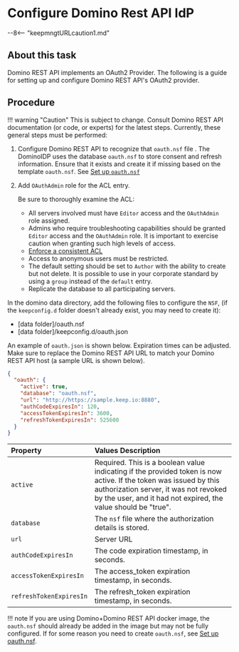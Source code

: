 # Configure Domino Rest API IdP

--8<-- "keepmngtURLcaution1.md"

## About this task

Domino REST API implements an OAuth2 Provider. The following is a guide for setting up and configure Domino REST API's OAuth2 provider.

## Procedure

<!-- prettier-ignore -->
!!! warning "Caution"
     This is subject to change. Consult Domino REST API documentation (or code, or experts) for the latest steps. Currently, these general steps must be performed:

1. Configure Domino REST API to recognize that `oauth.nsf` file . The DominoIDP uses the database `oauth.nsf` to store consent and refresh information. Ensure that it exists and create it if missing based on the template `oauth.nsf`. See [Set up `oauth.nsf`](../../howto/VoltMX/setupoauthnsf.md)
2. Add `OAuthAdmin` role for the ACL entry.

    Be sure to thoroughly examine the ACL:

      - All servers involved must have `Editor` access and the `OAuthAdmin` role assigned.
      - Admins who require troubleshooting capabilities should be granted `Editor` access and the `OAuthAdmin` role. It is important to exercise caution when granting such high levels of access.
      - [Enforce a consistent ACL]([link](https://help.hcltechsw.com/domino/14.0.0/admin/conf_enforcingaconsistentaccesscontrollist_t.html?hl=consistent%2Cacl))
      - Access to anonymous users must be restricted.
      - The default setting should be set to `Author` with the ability to create but not delete. It is possible to use in your corporate standard by using a `group` instead of the `default` entry.
      - Replicate the database to all participating servers.



In the domino data directory, add the following files to configure the `NSF`, (if the `keepconfig.d` folder doesn't already exist, you may need to create it):

- [data folder]/oauth.nsf
- [data folder]/keepconfig.d/oauth.json

An example of `oauth.json` is shown below. Expiration times can be adjusted. Make sure to replace the Domino REST API URL to match your Domino REST API host (a sample URL is shown below).

```json
{
  "oauth": {
    "active": true,
    "database": "oauth.nsf",
    "url": "http://https://sample.keep.io:8880",
    "authCodeExpiresIn": 120,
    "accessTokenExpiresIn": 3600,
    "refreshTokenExpiresIn": 525600
  }
}
```


| Property        | Values Description |
| :----------------| :------------------|
| `active`         | Required. This is a boolean value indicating if the provided token is now active. If the token was issued by this authorization server, it was not revoked by the user, and it had not expired, the value should be "true". |
|  `database`      | The `nsf` file where the authorization details is stored.|
|  `url`                | Server URL|
|  `authCodeExpiresIn`  | The code expiration timestamp, in seconds. |
|  `accessTokenExpiresIn` | The access_token expiration timestamp, in seconds.|
|  `refreshTokenExpiresIn`|The refresh_token expiration timestamp, in seconds. |

!!! note
      If you are using Domino+Domino REST API docker image, the `oauth.nsf` should already be added in the image but may not be fully configured. If for some reason you need to create `oauth.nsf`, see [Set up oauth.nsf](../../howto/VoltMX/setupoauthnsf.md).


